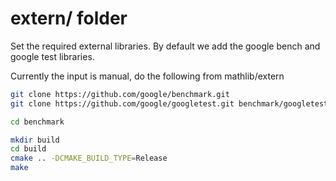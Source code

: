 # extern/ folder
Set the required external libraries. By default we add the google bench and google test 
libraries.

Currently the input is manual, do the following from 
mathlib/extern

```bash
git clone https://github.com/google/benchmark.git
git clone https://github.com/google/googletest.git benchmark/googletest

cd benchmark

mkdir build
cd build
cmake .. -DCMAKE_BUILD_TYPE=Release
make
